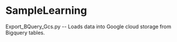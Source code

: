 # SampleLearning
Export_BQuery_Gcs.py -- Loads data into Google cloud storage from Bigquery tables.
